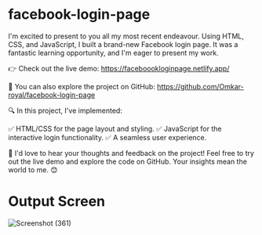 # facebook-login-page
I'm excited to present to you all my most recent endeavour. Using HTML, CSS, and JavaScript, I built a brand-new Facebook login page. It was a fantastic learning opportunity, and I'm eager to present my work.  

👉 Check out the live demo: https://faceboookloginpage.netlify.app/

📁 You can also explore the project on GitHub:  https://github.com/Omkar-royal/facebook-login-page

🔍 In this project, I've implemented:

✅ HTML/CSS for the page layout and styling.
✅ JavaScript for the interactive login functionality.
✅ A seamless user experience.

🙌 I'd love to hear your thoughts and feedback on the project! Feel free to try out the live demo and explore the code on GitHub. Your insights mean the world to me. 😊

# Output Screen

![Screenshot (361)](https://github.com/Omkar-royal/facebook-login-page/assets/77642195/55f81e3c-2eba-46c3-bfb8-f1bdc26428e2)
